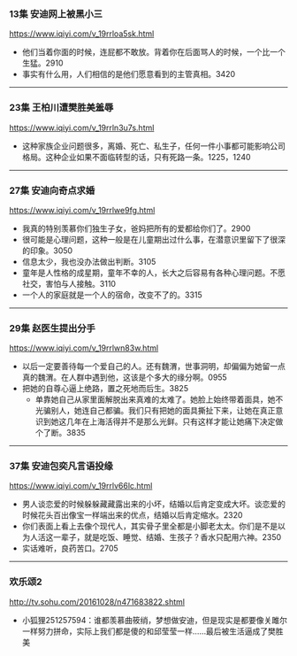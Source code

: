 ### 13集 安迪网上被黑小三
https://www.iqiyi.com/v_19rrloa5sk.html
- 他们当着你面的时候，连屁都不敢放。背着你在后面骂人的时候，一个比一个生猛。2910
- 事实有什么用，人们相信的是他们愿意看到的主管真相。3420
---
### 23集 王柏川遭樊胜美羞辱
https://www.iqiyi.com/v_19rrln3u7s.html
- 这种家族企业问题很多，离婚、死亡、私生子，任何一件小事都可能影响公司格局。这种企业如果不面临转型的话，只有死路一条。1225，1240
---
### 27集 安迪向奇点求婚
https://www.iqiyi.com/v_19rrlwe9fg.html
- 我真的特别羡慕你们独生子女，爸妈把所有的爱都给你们了。2900
- 很可能是心理问题，这种一般是在儿童期出过什么事，在潜意识里留下了很深的印象。3050
- 信息太少，我也没办法做出判断。3105
- 童年是人性格的成星期，童年不幸的人，长大之后容易有各种心理问题。不愿社交，害怕与人接触。3110
- 一个人的家庭就是一个人的宿命，改变不了的。3315
---
### 29集 赵医生提出分手
https://www.iqiyi.com/v_19rrlwn83w.html
- 以后一定要善待每一个爱自己的人。还有魏渭，世事洞明，却偏偏为她留一点真的魏渭。在人群中遇到他，这该是个多大的缘分啊。0955
- 把她的自尊心逼上绝路，置之死地而后生。3825
  - 单靠她自己从家里面解脱出来真难的太难了。她脸上始终带着面具，她不光骗别人，她连自己都骗。我们只有把她的面具撕扯下来，让她在真正意识到她这几年在上海活得并不是那么光鲜。只有这样才能让她痛下决定做个了断。3835
---
### 37集 安迪包奕凡言语投缘
https://www.iqiyi.com/v_19rrlv66lc.html
- 男人谈恋爱的时候躲躲藏藏露出来的小坏，结婚以后肯定变成大坏。谈恋爱的时候花头百出像宝一样端出来的优点，结婚以后肯定缩水。2320
- 你们表面上看上去像个现代人，其实骨子里全都是小脚老太太。你们是不是以为人活这一辈子，就是吃饭、睡觉、结婚、生孩子？香水只配用六神。2350
- 实话难听，良药苦口。2705
---
### 欢乐颂2
http://tv.sohu.com/20161028/n471683822.shtml
- 小狐狸251257594：谁都羡慕曲筱绡，梦想做安迪，但是现实是都要像关雎尔一样努力拼命，实际上我们都是傻的和邱莹莹一样……最后被生活逼成了樊胜美